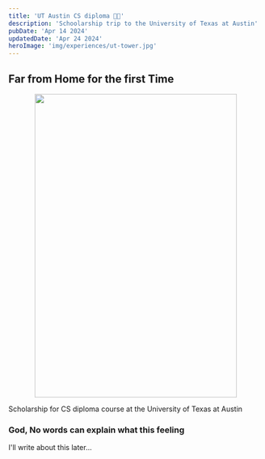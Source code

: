 ```yaml
---
title: 'UT Austin CS diploma 👨‍💻'
description: 'Schoolarship trip to the University of Texas at Austin'
pubDate: 'Apr 14 2024'
updatedDate: 'Apr 24 2024'
heroImage: 'img/experiences/ut-tower.jpg'
---
```


## Far from Home for the first Time

<div align="center" >
<img src="/img/experiences/ut-happy.jpg" width="400" height="600"/>
</div>

Scholarship for CS diploma course at the University of Texas at Austin

### God, No words can explain what this feeling

I'll write about this later...
